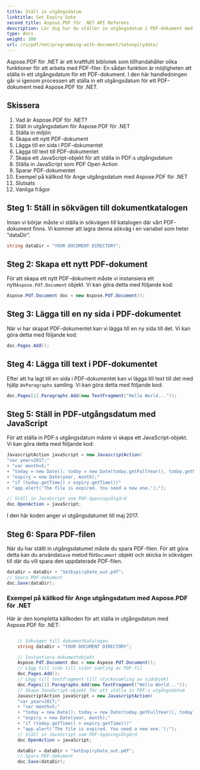 ```yaml
---
title: Ställ in utgångsdatum
linktitle: Set Expiry Date
second_title: Aspose.PDF för .NET API Referens
description: Lär dig hur du ställer in utgångsdatum i PDF-dokument med Aspose.PDF för .NET med denna steg-för-steg-guide.
type: docs
weight: 300
url: /ru/pdf/net/programming-with-document/setexpirydate/
---
```

Aspose.PDF för .NET är ett kraftfullt bibliotek som tillhandahåller olika funktioner för att arbeta med PDF-filer. En sådan funktion är möjligheten att ställa in ett utgångsdatum för ett PDF-dokument. I den här handledningen går vi igenom processen att ställa in ett utgångsdatum för ett PDF-dokument med Aspose.PDF för .NET. 

## Skissera
1. Vad är Aspose.PDF för .NET?
2. Ställ in utgångsdatum för Aspose.PDF för .NET
3. Ställa in miljön
4. Skapa ett nytt PDF-dokument
5. Lägga till en sida i PDF-dokumentet
6. Lägga till text till PDF-dokumentet
7. Skapa ett JavaScript-objekt för att ställa in PDF:s utgångsdatum
8. Ställa in JavaScript som PDF Open Action
9. Sparar PDF-dokumentet
10. Exempel på källkod för Ange utgångsdatum med Aspose.PDF för .NET
11. Slutsats
12. Vanliga frågor

## Steg 1: Ställ in sökvägen till dokumentkatalogen

Innan vi börjar måste vi ställa in sökvägen till katalogen där vårt PDF-dokument finns. Vi kommer att lagra denna sökväg i en variabel som heter "dataDir".

```csharp
string dataDir = "YOUR DOCUMENT DIRECTORY";
```

## Steg 2: Skapa ett nytt PDF-dokument

 För att skapa ett nytt PDF-dokument måste vi instansiera ett nytt`Aspose.Pdf.Document` objekt. Vi kan göra detta med följande kod:

```csharp
Aspose.Pdf.Document doc = new Aspose.Pdf.Document();
```

## Steg 3: Lägga till en ny sida i PDF-dokumentet

När vi har skapat PDF-dokumentet kan vi lägga till en ny sida till det. Vi kan göra detta med följande kod:

```csharp
doc.Pages.Add();
```

## Steg 4: Lägga till text i PDF-dokumentet

 Efter att ha lagt till en sida i PDF-dokumentet kan vi lägga till text till det med hjälp av`Paragraphs` samling. Vi kan göra detta med följande kod:

```csharp
doc.Pages[1].Paragraphs.Add(new TextFragment("Hello World..."));
```

## Steg 5: Ställ in PDF-utgångsdatum med JavaScript

För att ställa in PDF:s utgångsdatum måste vi skapa ett JavaScript-objekt. Vi kan göra detta med följande kod:

```csharp
JavascriptAction javaScript = new JavascriptAction(
"var year=2017;"
+ "var month=5;"
+ "today = new Date(); today = new Date(today.getFullYear(), today.getMonth());"
+ "expiry = new Date(year, month);"
+ "if (today.getTime() > expiry.getTime())"
+ "app.alert('The file is expired. You need a new one.');");

// Ställ in JavaScript som PDF-öppningsåtgärd
doc.OpenAction = javaScript;
```

I den här koden anger vi utgångsdatumet till maj 2017.

## Steg 6: Spara PDF-filen

 När du har ställt in utgångsdatumet måste du spara PDF-filen. För att göra detta kan du använda`Save` metod för`Document` objekt och skicka in sökvägen till där du vill spara den uppdaterade PDF-filen.

```csharp
dataDir = dataDir + "SetExpiryDate_out.pdf";
// Spara PDF-dokument
doc.Save(dataDir);
```

### Exempel på källkod för Ange utgångsdatum med Aspose.PDF för .NET

Här är den kompletta källkoden för att ställa in utgångsdatum med Aspose.PDF för .NET:

```csharp

	// Sökvägen till dokumentkatalogen.
	string dataDir = "YOUR DOCUMENT DIRECTORY";

	// Instantiera dokumentobjekt
	Aspose.Pdf.Document doc = new Aspose.Pdf.Document();
	// Lägg till sida till sidor samling av PDF-fil
	doc.Pages.Add();
	// Lägg till textfragment till styckesamling av sidobjekt
	doc.Pages[1].Paragraphs.Add(new TextFragment("Hello World..."));
	// Skapa JavaScript-objekt för att ställa in PDF:s utgångsdatum
	JavascriptAction javaScript = new JavascriptAction(
	"var year=2017;"
	+ "var month=5;"
	+ "today = new Date(); today = new Date(today.getFullYear(), today.getMonth());"
	+ "expiry = new Date(year, month);"
	+ "if (today.getTime() > expiry.getTime())"
	+ "app.alert('The file is expired. You need a new one.');");
	// Ställ in JavaScript som PDF-öppningsåtgärd
	doc.OpenAction = javaScript;

	dataDir = dataDir + "SetExpiryDate_out.pdf";
	// Spara PDF-dokument
	doc.Save(dataDir);
	
```
